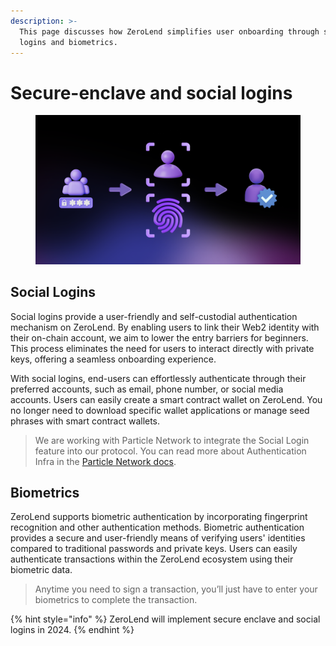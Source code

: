```yaml
---
description: >-
  This page discusses how ZeroLend simplifies user onboarding through social
  logins and biometrics.
---
```


# Secure-enclave and social logins

<figure><img src="../../.gitbook/assets/ZL Doc - Verification.png" alt=""><figcaption></figcaption></figure>

## Social Logins

Social logins provide a user-friendly and self-custodial authentication mechanism on ZeroLend. By enabling users to link their Web2 identity with their on-chain account, we aim to lower the entry barriers for beginners. This process eliminates the need for users to interact directly with private keys, offering a seamless onboarding experience.

With social logins, end-users can effortlessly authenticate through their preferred accounts, such as email, phone number, or social media accounts. Users can easily create a smart contract wallet on ZeroLend. You no longer need to download specific wallet applications or manage seed phrases with smart contract wallets.

> We are working with Particle Network to integrate the Social Login feature into our protocol. You can read more about Authentication Infra in the [Particle Network docs](https://docs.particle.network/developers/auth-service).

## Biometrics

ZeroLend supports biometric authentication by incorporating fingerprint recognition and other authentication methods. Biometric authentication provides a secure and user-friendly means of verifying users' identities compared to traditional passwords and private keys. Users can easily authenticate transactions within the ZeroLend ecosystem using their biometric data.

> Anytime you need to sign a transaction, you’ll just have to enter your biometrics to complete the transaction.

{% hint style="info" %}
ZeroLend will implement secure enclave and social logins in 2024.
{% endhint %}
